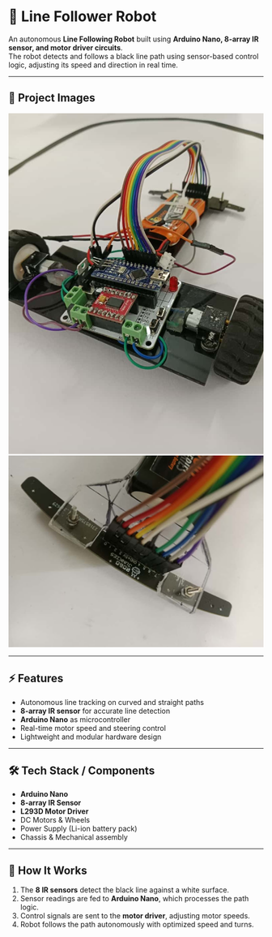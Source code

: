 
# 🚗 Line Follower Robot 

An autonomous **Line Following Robot** built using **Arduino Nano, 8-array IR sensor, and motor driver circuits**.  
The robot detects and follows a black line path using sensor-based control logic, adjusting its speed and direction in real time.

---

## 📸 Project Images
![Robot](images/bot.jpeg)
![Sensor](images/sensor.jpeg)

---

## ⚡ Features
- Autonomous line tracking on curved and straight paths
- **8-array IR sensor** for accurate line detection
- **Arduino Nano** as microcontroller
- Real-time motor speed and steering control
- Lightweight and modular hardware design

---

## 🛠️ Tech Stack / Components
- **Arduino Nano**
- **8-array IR Sensor**
- **L293D Motor Driver**
- DC Motors & Wheels
- Power Supply (Li-ion battery pack)
- Chassis & Mechanical assembly

---
## 🚀 How It Works
1. The **8 IR sensors** detect the black line against a white surface.
2. Sensor readings are fed to **Arduino Nano**, which processes the path logic.
3. Control signals are sent to the **motor driver**, adjusting motor speeds.
4. Robot follows the path autonomously with optimized speed and turns.

